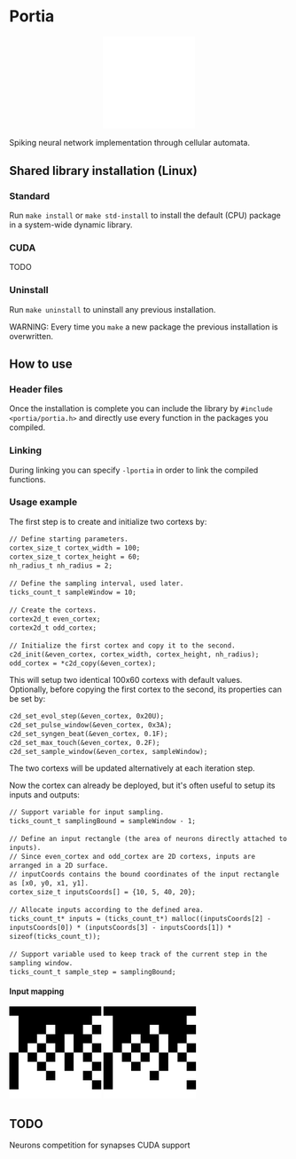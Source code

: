 # Portia
<p align="center" width="100%">
    <img width="33%" src="/meta/portia.png"> 
</p>
Spiking neural network implementation through cellular automata.<br/>

## Shared library installation (Linux)
### Standard
Run `make install` or `make std-install` to install the default (CPU) package in a system-wide dynamic library.<br/>

### CUDA
TODO

### Uninstall
Run `make uninstall` to uninstall any previous installation.

WARNING: Every time you `make` a new package the previous installation is overwritten.

## How to use
### Header files
Once the installation is complete you can include the library by `#include <portia/portia.h>` and directly use every function in the packages you compiled.<br/>

### Linking
During linking you can specify `-lportia` in order to link the compiled functions.

### Usage example
The first step is to create and initialize two cortexs by:
```
// Define starting parameters.
cortex_size_t cortex_width = 100;
cortex_size_t cortex_height = 60;
nh_radius_t nh_radius = 2;

// Define the sampling interval, used later.
ticks_count_t sampleWindow = 10;

// Create the cortexs.
cortex2d_t even_cortex;
cortex2d_t odd_cortex;

// Initialize the first cortex and copy it to the second.
c2d_init(&even_cortex, cortex_width, cortex_height, nh_radius);
odd_cortex = *c2d_copy(&even_cortex);
```
This will setup two identical 100x60 cortexs with default values.<br/>
Optionally, before copying the first cortex to the second, its properties can be set by:
```
c2d_set_evol_step(&even_cortex, 0x20U);
c2d_set_pulse_window(&even_cortex, 0x3A);
c2d_set_syngen_beat(&even_cortex, 0.1F);
c2d_set_max_touch(&even_cortex, 0.2F);
c2d_set_sample_window(&even_cortex, sampleWindow);
```
The two cortexs will be updated alternatively at each iteration step.

Now the cortex can already be deployed, but it's often useful to setup its inputs and outputs:
```
// Support variable for input sampling.
ticks_count_t samplingBound = sampleWindow - 1;

// Define an input rectangle (the area of neurons directly attached to inputs).
// Since even_cortex and odd_cortex are 2D cortexs, inputs are arranged in a 2D surface.
// inputCoords contains the bound coordinates of the input rectangle as [x0, y0, x1, y1].
cortex_size_t inputsCoords[] = {10, 5, 40, 20};

// Allocate inputs according to the defined area.
ticks_count_t* inputs = (ticks_count_t*) malloc((inputsCoords[2] - inputsCoords[0]) * (inputsCoords[3] - inputsCoords[1]) * sizeof(ticks_count_t));

// Support variable used to keep track of the current step in the sampling window.
ticks_count_t sample_step = samplingBound;
```

#### Input mapping
<img width="33%" src="/meta/10f.png"> <img width="33%" src="/meta/10r.png">

## TODO
Neurons competition for synapses
CUDA support
